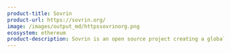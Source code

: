 ```yaml
---
product-title: Sovrin
product-url: https://sovrin.org/
image: /images/output_md/httpssovrinorg.png
ecosystem: ethereum
product-description: Sovrin is an open source project creating a global public utility for self-sovereign identity.
---
```

